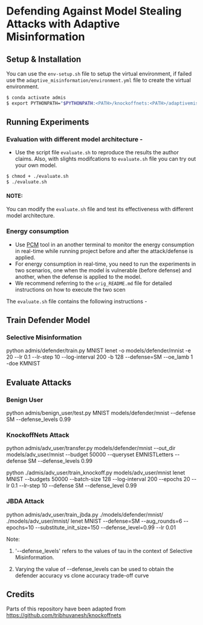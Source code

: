 # Defending Against Model Stealing Attacks with Adaptive Misinformation

## Setup & Installation
You can use the `env-setup.sh` file to setup the virtual environment, if failed use the `adaptive_misinformation/environment.yml` file to create the virtual environment.
```bash
$ conda activate admis
$ export PYTHONPATH="$PYTHONPATH:<PATH>/knockoffnets:<PATH>/adaptivemisinformation" # Add KnockoffNets and AdaptiveMisinformation to PYTHONPATH; Replace <PATH> with the path containing knockoffnets/adaptivemisinformation dirs
```

## Running Experiments 

### Evaluation with different model architecture -
- Use the script file `evaluate.sh`  to reproduce the results the author claims. Also, with slights modifcations to `evaluate.sh`  file you can try out your own model.

```bash
$ chmod + ./evaluate.sh
$ ./evaluate.sh 
```
#### NOTE:
You can modify the `evaluate.sh` file and test its effectiveness with different model architecture.

### Energy consumption
- Use [PCM](https://github.com/intel/pcm) tool in an another terminal to monitor the energy consumption in real-time while running project before and after the attack/defense is applied.
- For energy consumption in real-time, you need to run the experiments in two scenarios, one when the model is vulnerable (before defense) and another, when the defense is applied to the model.
- We recommend referring to the `orig_README.md` file for detailed instructions on how to execute the two scen

The `evaluate.sh` file contains the following instructions - 

## Train Defender Model

### Selective Misinformation

python admis/defender/train.py MNIST lenet -o models/defender/mnist -e 20 --lr 0.1 --lr-step 10 --log-interval 200 -b 128 --defense=SM --oe_lamb 1 -doe KMNIST


## Evaluate Attacks

### Benign User

python admis/benign_user/test.py MNIST models/defender/mnist --defense SM --defense_levels 0.99

### KnockoffNets Attack

python admis/adv_user/transfer.py models/defender/mnist --out_dir models/adv_user/mnist --budget 50000 --queryset EMNISTLetters --defense SM --defense_levels 0.99

python ./admis/adv_user/train_knockoff.py models/adv_user/mnist lenet MNIST --budgets 50000 --batch-size 128 --log-interval 200 --epochs 20 --lr 0.1 --lr-step 10 --defense SM --defense_level 0.99

### JBDA Attack

python admis/adv_user/train_jbda.py ./models/defender/mnist/ ./models/adv_user/mnist/ lenet MNIST --defense=SM --aug_rounds=6 --epochs=10 --substitute_init_size=150 --defense_level=0.99 --lr 0.01

Note:
1. '--defense_levels' refers to the values of tau in the context of Selective Misinformation.

2. Varying the value of --defense_levels can be used to obtain the defender accuracy vs clone accuracy trade-off curve


## Credits

Parts of this repository have been adapted from https://github.com/tribhuvanesh/knockoffnets


